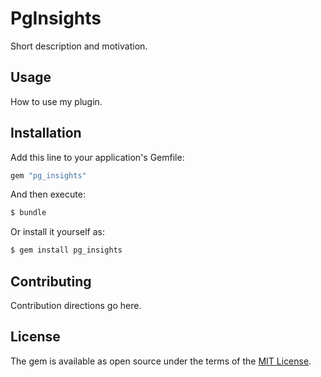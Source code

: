 # PgInsights
Short description and motivation.

## Usage
How to use my plugin.

## Installation
Add this line to your application's Gemfile:

```ruby
gem "pg_insights"
```

And then execute:
```bash
$ bundle
```

Or install it yourself as:
```bash
$ gem install pg_insights
```

## Contributing
Contribution directions go here.

## License
The gem is available as open source under the terms of the [MIT License](https://opensource.org/licenses/MIT).
